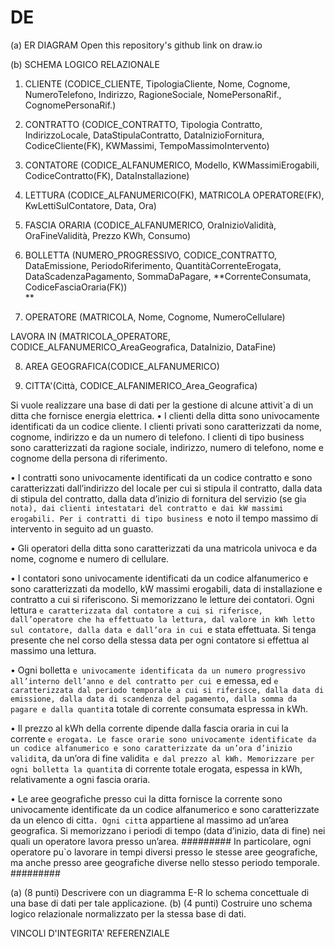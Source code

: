 # DE

(a) 
ER DIAGRAM
Open this repository's github link on draw.io

(b)
SCHEMA LOGICO RELAZIONALE

1. CLIENTE
(CODICE_CLIENTE, TipologiaCliente, Nome, Cognome, NumeroTelefono, Indirizzo, RagioneSociale, NomePersonaRif., CognomePersonaRif.)

2. CONTRATTO
(CODICE_CONTRATTO, Tipologia Contratto, IndirizzoLocale, DataStipulaContratto, DataInizioFornitura, CodiceCliente(FK), KWMassimi, TempoMassimoIntervento)

3. CONTATORE
(CODICE_ALFANUMERICO, Modello, KWMassimiErogabili, CodiceContratto(FK), DataInstallazione)

4. LETTURA
(CODICE_ALFANUMERICO(FK), MATRICOLA OPERATORE(FK), KwLettiSulContatore, Data, Ora)

5. FASCIA ORARIA
(CODICE_ALFANUMERICO, OraInizioValidità, OraFineValidità, Prezzo KWh, Consumo)

6. BOLLETTA
(NUMERO_PROGRESSIVO, CODICE_CONTRATTO, DataEmissione, PeriodoRiferimento, QuantitàCorrenteErogata, DataScadenzaPagamento, SommaDaPagare, **CorrenteConsumata, CodiceFasciaOraria(FK))     
**
7. OPERATORE
(MATRICOLA, Nome, Cognome, NumeroCellulare)

LAVORA IN 
(MATRICOLA_OPERATORE, CODICE_ALFANUMERICO_AreaGeografica, DataInizio, DataFine)

8. AREA GEOGRAFICA(CODICE_ALFANUMERICO)

9. CITTA'(Città, CODICE_ALFANIMERICO_Area_Geografica)





Si vuole realizzare una base di dati per la gestione di alcune attivit`a di un ditta che fornisce
energia elettrica.
• I clienti della ditta sono univocamente identificati da un codice cliente. I clienti privati
sono caratterizzati da nome, cognome, indirizzo e da un numero di telefono. I clienti di
tipo business sono caratterizzati da ragione sociale, indirizzo, numero di telefono, nome e
cognome della persona di riferimento.


• I contratti sono univocamente identificati da un codice contratto e sono caratterizzati
dall’indirizzo del locale per cui si stipula il contratto, dalla data di stipula del contratto,
dalla data d’inizio di fornitura del servizio (se gi`a nota), dai clienti intestatari del contratto
e dai kW massimi erogabili. Per i contratti di tipo business `e noto il tempo massimo di
intervento in seguito ad un guasto.

• Gli operatori della ditta sono caratterizzati da una matricola univoca e da nome, cognome
e numero di cellulare.

• I contatori sono univocamente identificati da un codice alfanumerico e sono caratterizzati
da modello, kW massimi erogabili, data di installazione e contratto a cui si riferiscono. Si
memorizzano le letture dei contatori. Ogni lettura `e caratterizzata dal contatore a cui si
riferisce, dall’operatore che ha effettuato la lettura, dal valore in kWh letto sul contatore,
dalla data e dall’ora in cui `e stata effettuata. Si tenga presente che nel corso della stessa
data per ogni contatore si effettua al massimo una lettura.

• Ogni bolletta `e univocamente identificata da un numero progressivo all’interno dell’anno e
del contratto per cui `e emessa, ed `e caratterizzata dal periodo temporale a cui si riferisce,
dalla data di emissione, dalla data di scandenza del pagamento, dalla somma da pagare e
dalla quantit`a totale di corrente consumata espressa in kWh.


• Il prezzo al kWh della corrente dipende dalla fascia oraria in cui la corrente `e erogata. Le
fasce orarie sono univocamente identificate da un codice alfanumerico e sono caratterizzate
da un’ora d’inizio validit`a, da un’ora di fine validit`a e dal prezzo al kWh. Memorizzare per
ogni bolletta la quantit`a di corrente totale erogata, espessa in kWh, relativamente a ogni
fascia oraria.


• Le aree geografiche presso cui la ditta fornisce la corrente sono univocamente identificate
da un codice alfanumerico e sono caratterizzate da un elenco di citt`a. Ogni citt`a appartiene
al massimo ad un’area geografica. Si memorizzano i periodi di tempo (data d’inizio, data
di fine) nei quali un operatore lavora presso un’area. 
#########
In particolare, ogni operatore pu`o lavorare in tempi diversi presso le stesse aree geografiche, ma anche presso aree geografiche
diverse nello stesso periodo temporale.
#########




(a) (8 punti) Descrivere con un diagramma E-R lo schema concettuale di una base di dati per
tale applicazione.
(b) (4 punti) Costruire uno schema logico relazionale normalizzato per la stessa base di dati.




VINCOLI D'INTEGRITA' REFERENZIALE























